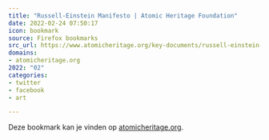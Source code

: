 ```yaml
---
title: "Russell-Einstein Manifesto | Atomic Heritage Foundation"
date: 2022-02-24 07:50:17
icon: bookmark
source: Firefox bookmarks
src_url: https://www.atomicheritage.org/key-documents/russell-einstein-manifesto
domains:
- atomicheritage.org
2022: "02"
categories:
- twitter
- facebook
- art

---
```

Deze bookmark kan je vinden op [atomicheritage.org](https://www.atomicheritage.org/key-documents/russell-einstein-manifesto).
